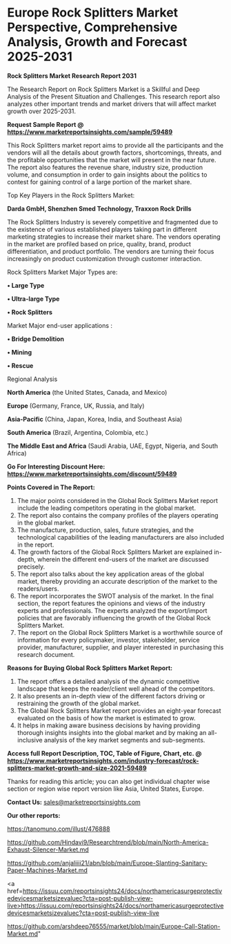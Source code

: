  # Europe Rock Splitters Market Perspective, Comprehensive Analysis, Growth and Forecast 2025-2031

<strong>Rock Splitters Market Research Report 2031</strong>

The Research Report on Rock Splitters Market is a Skillful and Deep Analysis of the Present Situation and Challenges. This research report also analyzes other important trends and market drivers that will affect market growth over 2025-2031.

<strong>Request Sample Report @ <a href=https://www.marketreportsinsights.com/sample/59489>https://www.marketreportsinsights.com/sample/59489</a></strong>

This Rock Splitters market report aims to provide all the participants and the vendors will all the details about growth factors, shortcomings, threats, and the profitable opportunities that the market will present in the near future. The report also features the revenue share, industry size, production volume, and consumption in order to gain insights about the politics to contest for gaining control of a large portion of the market share.

Top Key Players in the Rock Splitters Market:

<strong>Darda GmbH, Shenzhen Smed Technology, Traxxon Rock Drills</strong>

The Rock Splitters Industry is severely competitive and fragmented due to the existence of various established players taking part in different marketing strategies to increase their market share. The vendors operating in the market are profiled based on price, quality, brand, product differentiation, and product portfolio. The vendors are turning their focus increasingly on product customization through customer interaction.

Rock Splitters Market Major Types are:

<strong>• Large Type

• Ultra-large Type

• Rock Splitters</strong>

Market Major end-user applications :

<strong>• Bridge Demolition

• Mining

• Rescue</strong>

Regional Analysis

</u><strong><b>North America</b></strong> (the United States, Canada, and Mexico)

<strong><b>Europe </b></strong>(Germany, France, UK, Russia, and Italy)

<strong><b>Asia-Pacific</b></strong> (China, Japan, Korea, India, and Southeast Asia)

<strong><b>South America</b></strong> (Brazil, Argentina, Colombia, etc.)

<strong><b>The Middle East and Africa</b></strong> (Saudi Arabia, UAE, Egypt, Nigeria, and South Africa)

<strong>Go For Interesting Discount Here: <a href=https://www.marketreportsinsights.com/discount/59489>https://www.marketreportsinsights.com/discount/59489</a></strong>

<strong>Points Covered in The Report:</strong>
<ol>
  <li>The major points considered in the Global Rock Splitters Market report include the leading competitors operating in the global market.</li>
  <li>The report also contains the company profiles of the players operating in the global market.</li>
  <li>The manufacture, production, sales, future strategies, and the technological capabilities of the leading manufacturers are also included in the report.</li>
  <li>The growth factors of the Global Rock Splitters Market are explained in-depth, wherein the different end-users of the market are discussed precisely.</li>
  <li>The report also talks about the key application areas of the global market, thereby providing an accurate description of the market to the readers/users.</li>
  <li>The report incorporates the SWOT analysis of the market. In the final section, the report features the opinions and views of the industry experts and professionals. The experts analyzed the export/import policies that are favorably influencing the growth of the Global Rock Splitters Market.</li>
  <li>The report on the Global Rock Splitters Market is a worthwhile source of information for every policymaker, investor, stakeholder, service provider, manufacturer, supplier, and player interested in purchasing this research document.</li>
</ol>
<strong>Reasons for Buying Global Rock Splitters Market Report:</strong>

<ol>
  <li>The report offers a detailed analysis of the dynamic competitive landscape that keeps the reader/client well ahead of the competitors.</li>
  <li>It also presents an in-depth view of the different factors driving or restraining the growth of the global market.</li>
  <li>The Global Rock Splitters Market report provides an eight-year forecast evaluated on the basis of how the market is estimated to grow.</li>
  <li>It helps in making aware business decisions by having providing thorough insights insights into the global market and by making an all-inclusive analysis of the key market segments and sub-segments.</li>
</ol>
<strong>Access full Report Description, TOC, Table of Figure, Chart, etc. @ <a href=https://www.marketreportsinsights.com/industry-forecast/rock-splitters-market-growth-and-size-2021-59489>https://www.marketreportsinsights.com/industry-forecast/rock-splitters-market-growth-and-size-2021-59489</a></strong>


Thanks for reading this article; you can also get individual chapter wise section or region wise report version like Asia, United States, Europe.

<strong>Contact Us:</strong>
sales@marketreportsinsights.com

<strong>Our other reports:</strong>

<a href=https://tanomuno.com/illust/476888>https://tanomuno.com/illust/476888</a>

<a href=https://github.com/Hindavi9/Researchtrend/blob/main/North-America-Exhaust-Silencer-Market.md>https://github.com/Hindavi9/Researchtrend/blob/main/North-America-Exhaust-Silencer-Market.md</a>

<a href=https://github.com/anjaliiii21/abn/blob/main/Europe-Slanting-Sanitary-Paper-Machines-Market.md>https://github.com/anjaliiii21/abn/blob/main/Europe-Slanting-Sanitary-Paper-Machines-Market.md</a>

<a href=https://issuu.com/reportsinsights24/docs/northamericasurgeprotectivedevicesmarketsizevaluec?cta=post-publish-view-live>https://issuu.com/reportsinsights24/docs/northamericasurgeprotectivedevicesmarketsizevaluec?cta=post-publish-view-live</a>

<a href=https://github.com/arshdeep76555/market/blob/main/Europe-Call-Station-Market.md>https://github.com/arshdeep76555/market/blob/main/Europe-Call-Station-Market.md</a>"
